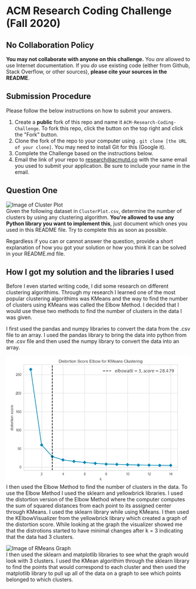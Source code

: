 # ACM Research Coding Challenge (Fall 2020)

## No Collaboration Policy

**You may not collaborate with anyone on this challenge.** You _are_ allowed to use Internet documentation. If you _do_ use existing code (either from Github, Stack Overflow, or other sources), **please cite your sources in the README**.

## Submission Procedure

Please follow the below instructions on how to submit your answers.

1. Create a **public** fork of this repo and name it `ACM-Research-Coding-Challenge`. To fork this repo, click the button on the top right and click the "Fork" button.
2. Clone the fork of the repo to your computer using . `git clone [the URL of your clone]`. You may need to install Git for this (Google it).
3. Complete the Challenge based on the instructions below.
4. Email the link of your repo to research@acmutd.co with the same email you used to submit your application. Be sure to include your name in the email.

## Question One

![Image of Cluster Plot](ClusterPlot.png)
<br/>
Given the following dataset in `ClusterPlot.csv`, determine the number of clusters by using any clustering algorithm. **You're allowed to use any Python library you want to implement this**, just document which ones you used in this README file. Try to complete this as soon as possible.

Regardless if you can or cannot answer the question, provide a short explanation of how you got your solution or how you think it can be solved in your README.md file.

## How I got my solution and the libraries I used

Before I even started writing code, I did some research on different clustering algorithims. Through my research I learned one of the most popular clustering algorithims was KMeans and the way to find the number of clusters using KMeans was called the Elbow Method. I decided that I would use these two methods to find the number of clusters in the data I was given.

I first used the pandas and numpy libraries to convert the data from the .csv file to an array. I used the pandas library to bring the data into python from the .csv file and then used the numpy library to convert the data into an array. 

![Image of Distortion Graph](Distortion.png)
<br/>
I then used the Elbow Method to find the number of clusters in the data. To use the Elbow Method I used the sklearn and yellowbrick libraries. I used the distortion version of the Elbow Method where the computer computes the sum of squared distances from each point to its assigned center through KMeans. I used the sklearn library while using KMeans. I then used the KElbowVisualizer from the yellowbrick library which created a graph of the distortion score. While looking at the graph the visualizer showed me that the distrotions started to have minimal changes after k = 3 indicating that the data had 3 clusters.

![Image of RMeans Graph](RMeans.png)
<br/>
I then used the sklearn and matplotlib libraries to see what the graph would look with 3 clusters. I used the KMean algorithim through the sklearn library to find the points that would correspond to each cluster and then used the matplotlib library to pull up all of the data on a graph to see which points belonged to which clusters.
